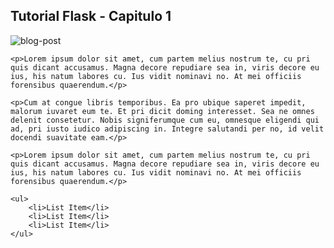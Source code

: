<div class="section-header">
    <h2>Tutorial Flask - Capitulo 1</h2>
</div>

<div id="post-content" class="item blog-single">

<img src="http://placehold.it/600x280" alt="blog-post">

<div class="text">

    <p>Lorem ipsum dolor sit amet, cum partem melius nostrum te, cu pri quis dicant accusamus. Magna decore repudiare sea in, viris decore eu ius, his natum labores cu. Ius vidit nominavi no. At mei officiis forensibus quaerendum.</p>

    <p>Cum at congue libris temporibus. Ea pro ubique saperet impedit, malorum iuvaret eum te. Et pri dicit doming interesset. Sea ne omnes delenit consetetur. Nobis signiferumque cum eu, omnesque eligendi qui ad, pri iusto iudico adipiscing in. Integre salutandi per no, id velit docendi suavitate eam.</p>

    <p>Lorem ipsum dolor sit amet, cum partem melius nostrum te, cu pri quis dicant accusamus. Magna decore repudiare sea in, viris decore eu ius, his natum labores cu. Ius vidit nominavi no. At mei officiis forensibus quaerendum.</p>

    <ul>
        <li>List Item</li>
        <li>List Item</li>
        <li>List Item</li>
    </ul>

</div>

</div>